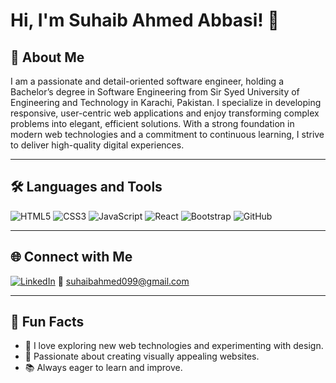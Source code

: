 # Hi, I'm Suhaib Ahmed Abbasi! 👋

## 🚀 About Me
I am a passionate and detail-oriented software engineer, holding a Bachelor’s degree in Software Engineering from Sir Syed University of Engineering and Technology in Karachi, Pakistan.
I specialize in developing responsive, user-centric web applications and enjoy transforming complex problems into elegant, efficient solutions. With a strong foundation in modern web technologies and a commitment to continuous learning, I strive to deliver high-quality digital experiences.

---

## 🛠️ Languages and Tools
![HTML5](https://img.shields.io/badge/-HTML5-E34F26?logo=html5&logoColor=white)
![CSS3](https://img.shields.io/badge/-CSS3-1572B6?logo=css3&logoColor=white)
![JavaScript](https://img.shields.io/badge/-JavaScript-F7DF1E?logo=javascript&logoColor=black)
![React](https://img.shields.io/badge/-React-61DAFB?logo=react&logoColor=black)
![Bootstrap](https://img.shields.io/badge/-Bootstrap-7952B3?logo=bootstrap&logoColor=white)
![GitHub](https://img.shields.io/badge/-GitHub-181717?logo=github&logoColor=white)

---

## 🌐 Connect with Me
[![LinkedIn](https://img.shields.io/badge/-LinkedIn-0A66C2?logo=linkedin&logoColor=white)](https://www.linkedin.com/in/suhaib-ahmed11/)
📧 [suhaibahmed099@gmail.com](mailto:suhaibahmed099@gmail.com)

---

## 🎯 Fun Facts
- 🚀 I love exploring new web technologies and experimenting with design.  
- 🎨 Passionate about creating visually appealing websites.  
- 📚 Always eager to learn and improve.
